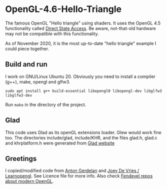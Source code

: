 # OpenGL-4.6-Hello-Triangle

The famous OpenGL "Hello triangle" using shaders. It uses the OpenGL 4.5 functionality called [Direct State Access](https://www.khronos.org/opengl/wiki/Direct_State_Access). Be aware, not-that-old hardware may not be compatible with this functionality. 

As of November 2020, it is the most up-to-date "hello triangle" example I could piece together.

## Build and run

I work on GNU/Linux Ubuntu 20. Obviously you need to install a compiler (g++), make, opengl and glfw3.

`sudo apt install g++ build-essential libopengl0 libopengl-dev libglfw3 libglfw3-dev`

Run `make` in the directory of the project.

## Glad 

This code uses Glad as its openGL extensions loader. Glew would work fine too. 
The directories include/glad, include/KHR, and the files glad.h, glad.c and khrplatform.h were generated from [Glad website](https://glad.dav1d.de/)

## Greetings

I copied/modified code from [Anton Gerdelan](https://antongerdelan.net/opengl/index.html) and [Joey De Vries / Learnopengl](https://learnopengl.com/Getting-started/Shaders). See Licence file for more info. Also check [Fendevel repos about modern OpenGL](https://github.com/fendevel). 



